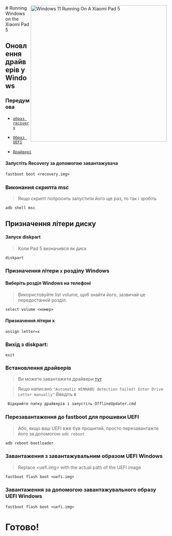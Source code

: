 <img align="right" src="https://raw.githubusercontent.com/erdilS/Port-Windows-11-Xiaomi-Pad-5/main/nabu.png" width="425" alt="Windows 11 Running On A Xiaomi Pad 5">
# Running Windows on the Xiaomi Pad 5

## Оновлення драйверів у Windows


### Передумова

- [```образ recovery```](https://github.com/erdilS/Port-Windows-11-Xiaomi-Pad-5/releases/download/1.0/recovery.img)
  
- [```Образ UEFI```](https://github.com/erdilS/Port-Windows-11-Xiaomi-Pad-5/releases/download/UEFI/uefi-v3.img)
  
- [```Драйвері```](https://github.com/map220v/MiPad5-Drivers/releases/latest)




#### Запустіть Recovery за допомогою завантажувача

```cmd
fastboot boot <recovery.img>
````



### Виконання скрипта msc
> Якщо скрипт попросить запустити його ще раз, то так і зробіть

```cmd
adb shell msc
````

## Призначення літери диску

#### Запуск diskpart

> Коли Pad 5 визначився як диск

```cmd
diskpart
```

### Призначення літери `x` розділу Windows

#### Виберіть розділ Windows на телефоні
> Використовуйте list volume, щоб знайти його, зазвичай це передостанній розділ.
```diskpart
select volume <номер>
````

#### Призначення літери x
```diskpart
assign letter=x
````

### Вихід з diskpart:
```diskpart
exit
````


### Встановлення драйверів

> Ви можете завантажити драйвери [тут](https://github.com/map220v/MiPad5-Drivers/releases/latest)

> Якщо написано `"Automatic WINNABU detection failed! Enter Drive Letter manually"` Введіть **`X`**
```cmd
 Відкрийте папку драйверів і запустіть OfflineUpdater.cmd
```

### Перезавантаження до fastboot для прошивки UEFI
> Або, якщо ваш UEFI вже був прошитий, просто перезавантажте його за допомогою ```adb reboot```
```cmd
adb reboot bootloader
```

### Завантаження з завантажувальним образом UEFI Windows
> Replace <uefi.img> with the actual path of the UEFI image
```cmd
fastboot flash boot <uefi.img>
```
### Завантаження за допомогою завантажувального образу UEFI Windows 

```
fastboot flash boot <uefi.img>
```


# Готово!

